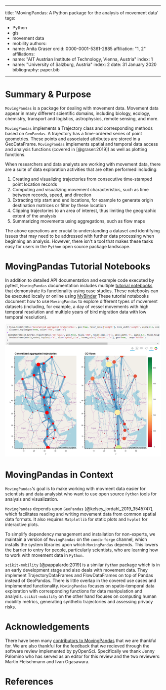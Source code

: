 
---
title: 'MovingPandas: A Python package for the analysis of movement data'
tags:
  - Python
  - gis
  - movement data
  - mobility
authors:
  - name: Anita Graser
    orcid: 0000-0001-5361-2885
    affiliation: "1, 2"
affiliations:
  - name: "AIT Austrian Institute of Technology, Vienna, Austria"
    index: 1
  - name: "University of Salzburg, Austria"
    index: 2
date: 31 January 2020
bibliography: paper.bib
---

# Summary & Purpose

`MovingPandas` is a package for dealing with movement data. Movement data appear in many different scientific domains, including biology, ecology, chemistry, transport and logistics, astrophysics, remote sensing, and more.

`MovingPandas` implements a Trajectory class and corresponding methods based on `GeoPandas`. A trajectory has a time-ordered series of point geometries. These points and associated attributes are stored in a GeoDataFrame. `MovingPandas` implements spatial and temporal data access and analysis functions (covered in [@graser:2019]) as well as plotting functions.

When researchers and data analysts are working with movement data, there are a suite of data exploration activities that are often performed including:

1. Creating and visualizing trajectories from consecutive time-stamped point location records
2. Computing and visualizing movement characteristics, such as time between records, speed, and direction
3. Extracting trip start and end locations, for example to generate origin destination matrices or filter by these location
4. Clipping trajectories to an area of interest, thus limiting the geographic extent of the analysis
5. Summarizing movements using aggregations, such as flow maps

The above operations are crucial to understanding a dataset and identifying issues that may need to be addressed with further data processing when beginning an analysis. However, there isn't a tool that makes these tasks easy for users in the `Python` open source package landscape.

# MovingPandas Tutorial Notebooks

In addition to detailed API documentation and example code executed by pytest, `MovingPandas` documentation includes multiple [tutorial notebooks](https://github.com/anitagraser/movingpandas/tree/master/tutorials) that demonstrate its functionality using case studies. 
These notebooks can be executed locally or online using [MyBinder](https://mybinder.org/v2/gh/anitagraser/movingpandas/binder-tag)
These tutorial notebooks document how to use `MovingPandas` to explore different types of movement datasets (including, for example, a day of vessel movements with high temporal resolution and multiple years of bird migration data with low temporal resolution).

![Example trajectory summarizations included in the interactive notebooks](docs/source/img/flow.png)

# MovingPandas in Context

`MovingPandas`'s goal is to make working with movment data easier for scientists and data analysist who want to use open source `Python` tools for analysis and visualization.

`MovingPandas` depends upon `GeoPandas` [@kelsey_jordahl_2019_3545747], which facilitates reading and writing movement data from common spatial data formats. It also requires `Matplotlib` for static plots and `hvplot` for interactive plots.

To simplify dependency management and installation for non-experts, we maintain a version of `MovingPandas` on the `conda-forge` channel, which installs the system libraries upon which `MovingPandas` depends. This lowers the barrier to entry for people, particularly scientists, who are learning how to work with movement data in `Python`.

`scikit-mobility` [@pappalardo:2019] is a similar `Python` package which is in an early development stage and also deals with movement data. They implement TrajectoryDataFrames and FlowDataFrames on top of Pandas instead of GeoPandas. There is little overlap in the covered use cases and implemented functionality. `MovingPandas` focuses on spatio-temporal data exploration with corresponding functions for data manipulation and analysis. `scikit-mobility` on the other hand focuses on computing human mobility metrics, generating synthetic trajectories and assessing privacy risks.


# Acknowledgements

There have been many [contributors to MovingPandas](https://github.com/anitagraser/movingpandas/graphs/contributors) that we are thankful for. We are also thankful for the feedback that we recieved through the software review implemented by pyOpenSci. Specifically we thank Jenny Palomino who has served as an editor for this review and the two reviewers: Martin Fleischmann and Ivan Ogasawara.

# References